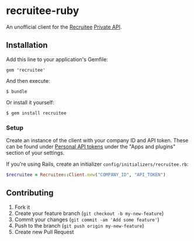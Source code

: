 # recruitee-ruby

An unofficial client for the [Recruitee](http://recruitee.com/)
[Private API](https://api.recruitee.com/docs/index.html).

## Installation

Add this line to your application's Gemfile:

    gem 'recruitee'

And then execute:

    $ bundle

Or install it yourself:

    $ gem install recruitee

### Setup

Create an instance of the client with your company ID and API token. These can
be found under [Personal API tokens](https://app.recruitee.com/#/settings/api_tokens)
under the "Apps and plugins" section of your settings.

If you're using Rails, create an initializer `config/initializers/recruitee.rb`:

```ruby
$recruitee = Recruitee::Client.new("COMPANY_ID", "API_TOKEN")
```

## Contributing

1. Fork it
2. Create your feature branch (`git checkout -b my-new-feature`)
3. Commit your changes (`git commit -am 'Add some feature'`)
4. Push to the branch (`git push origin my-new-feature`)
5. Create new Pull Request
